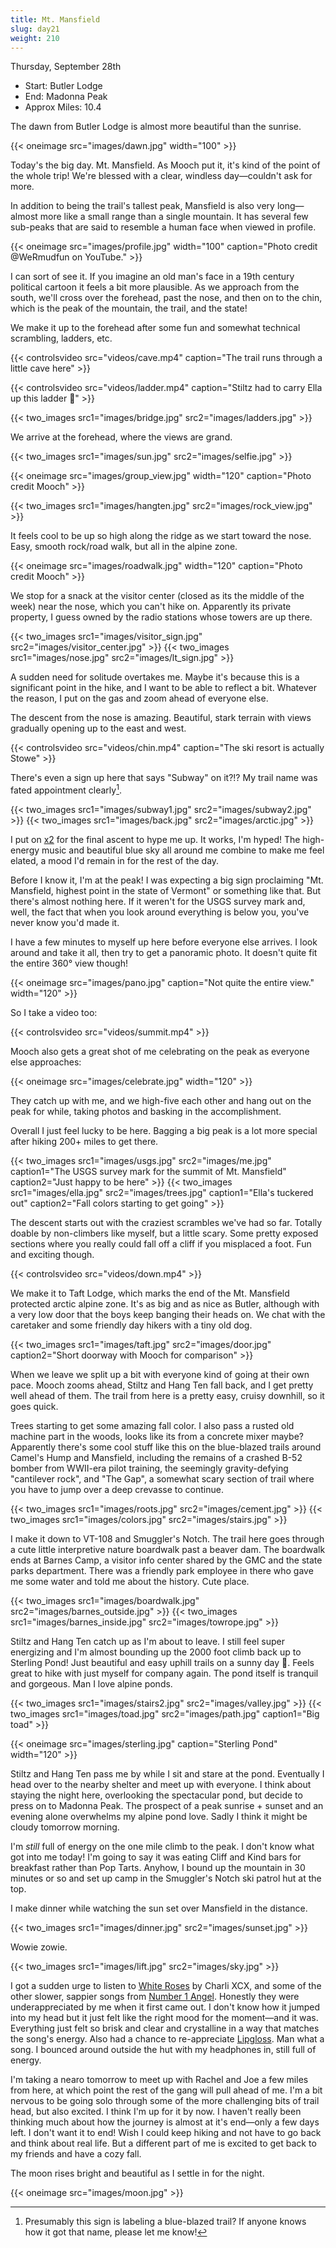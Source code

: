 ```yaml
---
title: Mt. Mansfield
slug: day21
weight: 210
---
```


Thursday, September 28th

- Start: Butler Lodge
- End: Madonna Peak
- Approx Miles: 10.4

The dawn from Butler Lodge is almost more beautiful than the sunrise.

{{< oneimage src="images/dawn.jpg" width="100" >}}

Today's the big day. Mt. Mansfield. As Mooch put it, it's kind of the point of the whole trip! We're blessed with a clear, windless day—couldn't ask for more.

In addition to being the trail's tallest peak, Mansfield is also very long—almost more like a small range than a single mountain. It has several few sub-peaks that are said to resemble a human face when viewed in profile.

{{< oneimage src="images/profile.jpg" width="100" caption="Photo credit @WeRmudfun on YouTube." >}}

I can sort of see it. If you imagine an old man's face in a 19th century political cartoon it feels a bit more plausible. As we approach from the south, we'll cross over the forehead, past the nose, and then on to the chin, which is the peak of the mountain, the trail, and the state!

We make it up to the forehead after some fun and somewhat technical scrambling, ladders, etc.

{{< controlsvideo src="videos/cave.mp4" caption="The trail runs through a little cave here" >}}

{{< controlsvideo src="videos/ladder.mp4" caption="Stiltz had to carry Ella up this ladder 💪" >}}

{{< two_images src1="images/bridge.jpg" src2="images/ladders.jpg" >}}

We arrive at the forehead, where the views are grand.

{{< two_images src1="images/sun.jpg" src2="images/selfie.jpg" >}}

{{< oneimage src="images/group_view.jpg" width="120" caption="Photo credit Mooch" >}}

{{< two_images src1="images/hangten.jpg" src2="images/rock_view.jpg" >}}

It feels cool to be up so high along the ridge as we start toward the nose. Easy, smooth rock/road walk, but all in the alpine zone.

{{< oneimage src="images/roadwalk.jpg" width="120" caption="Photo credit Mooch" >}}

We stop for a snack at the visitor center (closed as its the middle of the week) near the nose, which you can't hike on. Apparently its private property, I guess owned by the radio stations whose towers are up there.

{{< two_images src1="images/visitor_sign.jpg" src2="images/visitor_center.jpg" >}}
{{< two_images src1="images/nose.jpg" src2="images/lt_sign.jpg" >}}

A sudden need for solitude overtakes me. Maybe it's because this is a significant point in the hike, and I want to be able to reflect a bit. Whatever the reason, I put on the gas and zoom ahead of everyone else.

The descent from the nose is amazing. Beautiful, stark terrain with views gradually opening up to the east and west.

{{< controlsvideo src="videos/chin.mp4" caption="The ski resort is actually Stowe" >}}

There's even a sign up here that says "Subway" on it?!? My trail name was fated appointment clearly[^1].

{{< two_images src1="images/subway1.jpg" src2="images/subway2.jpg" >}}
{{< two_images src1="images/back.jpg" src2="images/arctic.jpg" >}}

I put on [x2](https://www.youtube.com/watch?v=ZrIUMxLmVAM) for the final ascent to hype me up. It works, I'm hyped! The high-energy music and beautiful blue sky all around me combine to make me feel elated, a mood I'd remain in for the rest of the day.

Before I know it, I'm at the peak! I was expecting a big sign proclaiming "Mt. Mansfield, highest point in the state of Vermont" or something like that. But there's almost nothing here. If it weren't for the USGS survey mark and, well, the fact that when you look around everything is below you, you've never know you'd made it.

I have a few minutes to myself up here before everyone else arrives. I look around and take it all, then try to get a panoramic photo. It doesn't quite fit the entire 360° view though!

{{< oneimage src="images/pano.jpg" caption="Not quite the entire view." width="120" >}}

So I take a video too:

{{< controlsvideo src="videos/summit.mp4" >}}

Mooch also gets a great shot of me celebrating on the peak as everyone else approaches:

{{< oneimage src="images/celebrate.jpg" width="120" >}}

They catch up with me, and we high-five each other and hang out on the peak for while, taking photos and basking in the accomplishment.

Overall I just feel lucky to be here. Bagging a big peak is a lot more special after hiking 200+ miles to get there.

{{< two_images src1="images/usgs.jpg" src2="images/me.jpg" caption1="The USGS survey mark for the summit of Mt. Mansfield" caption2="Just happy to be here" >}}
{{< two_images src1="images/ella.jpg" src2="images/trees.jpg" caption1="Ella's tuckered out" caption2="Fall colors starting to get going" >}}

The descent starts out with the craziest scrambles we've had so far. Totally doable by non-climbers like myself, but a little scary. Some pretty exposed sections where you really could fall off a cliff if you misplaced a foot. Fun and exciting though.

{{< controlsvideo src="videos/down.mp4" >}}

We make it to Taft Lodge, which marks the end of the Mt. Mansfield protected arctic alpine zone. It's as big and as nice as Butler, although with a very low door that the boys keep banging their heads on. We chat with the caretaker and some friendly day hikers with a tiny old dog.

{{< two_images src1="images/taft.jpg" src2="images/door.jpg" caption2="Short doorway with Mooch for comparison" >}}

When we leave we split up a bit with everyone kind of going at their own pace. Mooch zooms ahead, Stiltz and Hang Ten fall back, and I get pretty well ahead of them. The trail from here is a pretty easy, cruisy downhill, so it goes quick.

Trees starting to get some amazing fall color. I also pass a rusted old machine part in the woods, looks like its from a concrete mixer maybe? Apparently there's some cool stuff like this on the blue-blazed trails around Camel's Hump and Mansfield, including the remains of a crashed B-52 bomber from WWII-era pilot training, the seemingly gravity-defying "cantilever rock", and "The Gap", a somewhat scary section of trail where you have to jump over a deep crevasse to continue.

{{< two_images src1="images/roots.jpg" src2="images/cement.jpg" >}}
{{< two_images src1="images/colors.jpg" src2="images/stairs.jpg" >}}

I make it down to VT-108 and Smuggler's Notch. The trail here goes through a cute little interpretive nature boardwalk past a beaver dam. The boardwalk ends at Barnes Camp, a visitor info center shared by the GMC and the state parks department. There was a friendly park employee in there who gave me some water and told me about the history. Cute place.


{{< two_images src1="images/boardwalk.jpg" src2="images/barnes_outside.jpg" >}}
{{< two_images src1="images/barnes_inside.jpg" src2="images/towrope.jpg" >}}

Stiltz and Hang Ten catch up as I'm about to leave. I still feel super energizing and I'm almost bounding up the 2000 foot climb back up to Sterling Pond! Just beautiful and easy uphill trails on a sunny day 🙂. Feels great to hike with just myself for company again. The pond itself is tranquil and gorgeous. Man I love alpine ponds.

{{< two_images src1="images/stairs2.jpg" src2="images/valley.jpg" >}}
{{< two_images src1="images/toad.jpg" src2="images/path.jpg" caption1="Big toad" >}}

{{< oneimage src="images/sterling.jpg" caption="Sterling Pond" width="120" >}}

Stiltz and Hang Ten pass me by while I sit and stare at the pond. Eventually I head over to the nearby shelter and meet up with everyone. I think about staying the night here, overlooking the spectacular pond, but decide to press on to Madonna Peak. The prospect of a peak sunrise + sunset and an evening alone overwhelms my alpine pond love. Sadly I think it might be cloudy tomorrow morning.

I'm *still* full of energy on the one mile climb to the peak. I don't know what got into me today! I'm going to say it was eating Cliff and Kind bars for breakfast rather than Pop Tarts. Anyhow, I bound up the mountain in 30 minutes or so and set up camp in the Smuggler's Notch ski patrol hut at the top.

I make dinner while watching the sun set over Mansfield in the distance.

{{< two_images src1="images/dinner.jpg" src2="images/sunset.jpg" >}}

Wowie zowie.

{{< two_images src1="images/lift.jpg" src2="images/sky.jpg" >}}

I got a sudden urge to listen to [White Roses](https://www.youtube.com/watch?v=YaHt106IqkY) by Charli XCX, and some of the other slower, sappier songs from [Number 1 Angel](https://en.wikipedia.org/wiki/Number_1_Angel). Honestly they were underappreciated by me when it first came out. I don't know how it jumped into my head but it just felt like the right mood for the moment—and it was. Everything just felt so brisk and clear and crystalline in a way that matches the song's energy. Also had a chance to re-appreciate [Lipgloss](https://www.youtube.com/watch?v=U3wSBK6xiXs). Man what a song. I bounced around outside the hut with my headphones in, still full of energy.

I'm taking a nearo tomorrow to meet up with Rachel and Joe a few miles from here, at which point the rest of the gang will pull ahead of me. I'm a bit nervous to be going solo through some of the more challenging bits of trail head, but also excited. I think I'm up for it by now. I haven't really been thinking much about how the journey is almost at it's end—only a few days left. I don't want it to end! Wish I could keep hiking and not have to go back and think about real life. But a different part of me is excited to get back to my friends and have a cozy fall.

The moon rises bright and beautiful as I settle in for the night.

{{< oneimage src="images/moon.jpg" >}}



[^1]: Presumably this sign is labeling a blue-blazed trail? If anyone knows how it got that name, please let me know!
